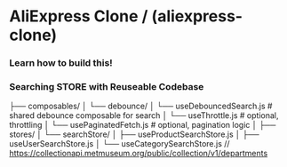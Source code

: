 # AliExpress Clone / (aliexpress-clone)

### Learn how to build this!
### Searching STORE with Reuseable Codebase
├── composables/
│   └── debounce/
│       └── useDebouncedSearch.js      # shared debounce composable for search
│   └── useThrottle.js                 # optional, throttling
│   └── usePaginatedFetch.js           # optional, pagination logic
│
├── stores/
│   └── searchStore/
│       ├── useProductSearchStore.js
│       ├── useUserSearchStore.js
│       └── useCategorySearchStore.js
// https://collectionapi.metmuseum.org/public/collection/v1/departments
